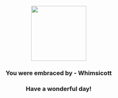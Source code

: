<p align="center">
    <img src="https://raw.githubusercontent.com/PokeAPI/sprites/master/sprites/pokemon/547.png" width="150" height="150">
</p>
<h3 align="center">You were embraced by - <b>Whimsicott</b></h3>
<h3 align="center">Have a wonderful day!</h3>
